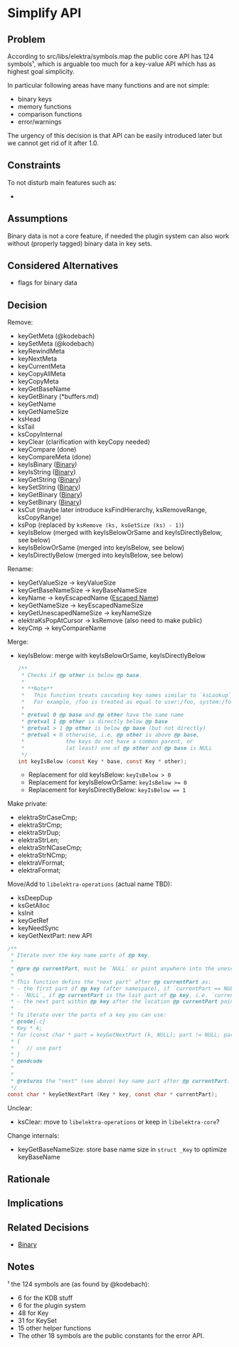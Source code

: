 # Simplify API

## Problem

According to src/libs/elektra/symbols.map the public core API has 124 symbols¹, which
is arguable too much for a key-value API which has as highest goal simplicity.

In particular following areas have many functions and are not simple:

- binary keys
- memory functions
- comparison functions
- error/warnings

The urgency of this decision is that API can be easily introduced later but we cannot
get rid of it after 1.0.

## Constraints

To not disturb main features such as:

-

## Assumptions

Binary data is not a core feature, if needed the plugin system can also work without (properly tagged) binary data in key sets.

## Considered Alternatives

- flags for binary data

## Decision

Remove:

- keyGetMeta (@kodebach)
- keySetMeta (@kodebach)
- keyRewindMeta
- keyNextMeta
- keyCurrentMeta
- keyCopyAllMeta
- keyCopyMeta
- keyGetBaseName
- keyGetBinary (\*buffers.md)
- keyGetName
- keyGetNameSize
- ksHead
- ksTail
- ksCopyInternal
- keyClear (clarification with keyCopy needed)
- keyCompare (done)
- keyCompareMeta (done)
- keyIsBinary ([Binary](binary.md))
- keyIsString ([Binary](binary.md))
- keyGetString ([Binary](binary.md))
- keySetString ([Binary](binary.md))
- keyGetBinary ([Binary](binary.md))
- keySetBinary ([Binary](binary.md))
- ksCut (maybe later introduce ksFindHierarchy, ksRemoveRange, ksCopyRange)
- ksPop (replaced by `ksRemove (ks, ksGetSize (ks) - 1)`)
- keyIsBelow (merged with keyIsBelowOrSame and keyIsDirectlyBelow, see below)
- keyIsBelowOrSame (merged into keyIsBelow, see below)
- keyIsDirectlyBelow (merged into keyIsBelow, see below)

Rename:

- keyGetValueSize -> keyValueSize
- keyGetBaseNameSize -> keyBaseNameSize
- keyName -> keyEscapedName ([Escaped Name](escaped_name.md))
- keyGetNameSize -> keyEscapedNameSize
- keyGetUnescapedNameSize -> keyNameSize
- elektraKsPopAtCursor -> ksRemove (also need to make public)
- keyCmp -> keyCompareName

Merge:

- keyIsBelow: merge with keyIsBelowOrSame, keyIsDirectlyBelow
  ```c
  /**
   * Checks if @p other is below @p base.
   *
   * **Note**
   *   This function treats cascading key names similar to `ksLookup`.
   *   For example, /foo is treated as equal to user:/foo, system:/foo, etc.
   *
   * @retval 0 @p base and @p other have the same name
   * @retval 1 @p other is directly below @p base
   * @retval > 1 @p other is below @p base (but not directly)
   * @retval < 0 otherwise, i.e. @p other is above @p base,
   *             the keys do not have a common parent, or
   *             (at least) one of @p other and @p base is NULL
   */
  int keyIsBelow (const Key * base, const Key * other);
  ```
  - Replacement for old keyIsBelow: `keyIsBelow > 0`
  - Replacement for keyIsBelowOrSame: `keyIsBelow >= 0`
  - Replacement for keyIsDirectlyBelow: `keyIsBelow == 1`

Make private:

- elektraStrCaseCmp;
- elektraStrCmp;
- elektraStrDup;
- elektraStrLen;
- elektraStrNCaseCmp;
- elektraStrNCmp;
- elektraVFormat;
- elektraFormat;

Move/Add to `libelektra-operations` (actual name TBD):

- ksDeepDup
- ksGetAlloc
- ksInit
- keyGetRef
- keyNeedSync
- keyGetNextPart: new API

```c
/**
 * Iterate over the key name parts of @p key.
 *
 * @pre @p currentPart, must be `NULL` or point anywhere into the unescaped name of @p key
 *
 * This function defins the "next part" after @p currentPart as:
 * - the first part of @p key (after namespace), if `currentPart == NULL`
 * - `NULL`, if @p currentPart is the last part of @p key, i.e. `currentPart == keyBaseName (key)`
 * - the next part within @p key after the location @p currentPart points to
 *
 * To iterate over the parts of a key you can use:
 * @code{.c}
 * Key * k;
 * for (const char * part = keyGetNextPart (k, NULL); part != NULL; part = keyGetNextPart (k, part))
 * {
 *    // use part
 * }
 * @endcode
 *
 *
 * @returns the "next" (see above) key name part after @p currentPart.
 */
const char * keyGetNextPart (Key * key, const char * currentPart);
```

Unclear:

- ksClear: move to `libelektra-operations` or keep in `libelektra-core`?

Change internals:

- keyGetBaseNameSize: store base name size in `struct _Key` to optimize keyBaseName

## Rationale

## Implications

## Related Decisions

- [Binary](binary.md)

## Notes

¹ the 124 symbols are (as found by @kodebach):

- 6 for the KDB stuff
- 6 for the plugin system
- 48 for Key
- 31 for KeySet
- 15 other helper functions
- The other 18 symbols are the public constants for the error API.
